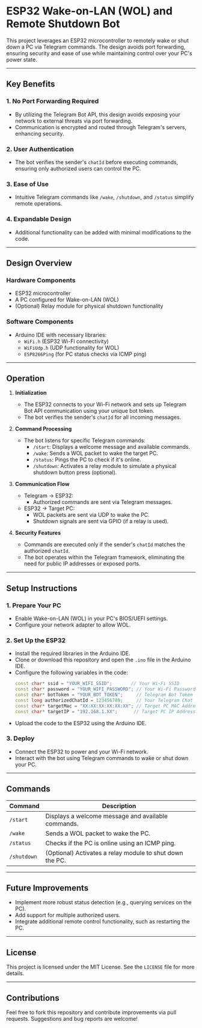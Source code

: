 # ESP32 Wake-on-LAN (WOL) and Remote Shutdown Bot

This project leverages an ESP32 microcontroller to remotely wake or shut down a PC via Telegram commands. The design avoids port forwarding, ensuring security and ease of use while maintaining control over your PC's power state.

---

## **Key Benefits**

### 1. **No Port Forwarding Required**
   - By utilizing the Telegram Bot API, this design avoids exposing your network to external threats via port forwarding.
   - Communication is encrypted and routed through Telegram's servers, enhancing security.

### 2. **User Authentication**
   - The bot verifies the sender's `chatId` before executing commands, ensuring only authorized users can control the PC.

### 3. **Ease of Use**
   - Intuitive Telegram commands like `/wake`, `/shutdown`, and `/status` simplify remote operations.

### 4. **Expandable Design**
   - Additional functionality can be added with minimal modifications to the code.

---

## **Design Overview**

### **Hardware Components**
- ESP32 microcontroller
- A PC configured for Wake-on-LAN (WOL)
- (Optional) Relay module for physical shutdown functionality

### **Software Components**
- Arduino IDE with necessary libraries:
  - `WiFi.h` (ESP32 Wi-Fi connectivity)
  - `WiFiUdp.h` (UDP functionality for WOL)
  - `ESP8266Ping` (for PC status checks via ICMP ping)

---

## **Operation**

1. **Initialization**
   - The ESP32 connects to your Wi-Fi network and sets up Telegram Bot API communication using your unique bot token.
   - The bot verifies the sender's `chatId` for all incoming messages.

2. **Command Processing**
   - The bot listens for specific Telegram commands:
     - `/start`: Displays a welcome message and available commands.
     - `/wake`: Sends a WOL packet to wake the target PC.
     - `/status`: Pings the PC to check if it's online.
     - `/shutdown`: Activates a relay module to simulate a physical shutdown button press (optional).

3. **Communication Flow**
   - Telegram -> ESP32:
     - Authorized commands are sent via Telegram messages.
   - ESP32 -> Target PC:
     - WOL packets are sent via UDP to wake the PC.
     - Shutdown signals are sent via GPIO (if a relay is used).

4. **Security Features**
   - Commands are executed only if the sender's `chatId` matches the authorized `chatId`.
   - The bot operates within the Telegram framework, eliminating the need for public IP addresses or exposed ports.

---

## **Setup Instructions**

### 1. **Prepare Your PC**
- Enable Wake-on-LAN (WOL) in your PC's BIOS/UEFI settings.
- Configure your network adapter to allow WOL.

### 2. **Set Up the ESP32**
- Install the required libraries in the Arduino IDE.
- Clone or download this repository and open the `.ino` file in the Arduino IDE.
- Configure the following variables in the code:
  ```cpp
  const char* ssid = "YOUR_WIFI_SSID";       // Your Wi-Fi SSID
  const char* password = "YOUR_WIFI_PASSWORD"; // Your Wi-Fi Password
  const char* botToken = "YOUR_BOT_TOKEN";     // Telegram Bot Token
  const long authorizedChatId = 123456789;     // Your Telegram Chat ID
  const char* targetMac = "XX:XX:XX:XX:XX:XX"; // Target PC MAC Address
  const char* targetIP = "192.168.1.XX";      // Target PC IP Address
  ```
- Upload the code to the ESP32 using the Arduino IDE.

### 3. **Deploy**
- Connect the ESP32 to power and your Wi-Fi network.
- Interact with the bot using Telegram commands to wake or shut down your PC.

---

## **Commands**

| Command    | Description                                                                 |
|------------|-----------------------------------------------------------------------------|
| `/start`   | Displays a welcome message and available commands.                         |
| `/wake`    | Sends a WOL packet to wake the PC.                                         |
| `/status`  | Checks if the PC is online using an ICMP ping.                             |
| `/shutdown`| (Optional) Activates a relay module to shut down the PC.                   |

---

## **Future Improvements**

- Implement more robust status detection (e.g., querying services on the PC).
- Add support for multiple authorized users.
- Integrate additional remote control functionality, such as restarting the PC.

---

## **License**
This project is licensed under the MIT License. See the `LICENSE` file for more details.

---

## **Contributions**
Feel free to fork this repository and contribute improvements via pull requests. Suggestions and bug reports are welcome!

